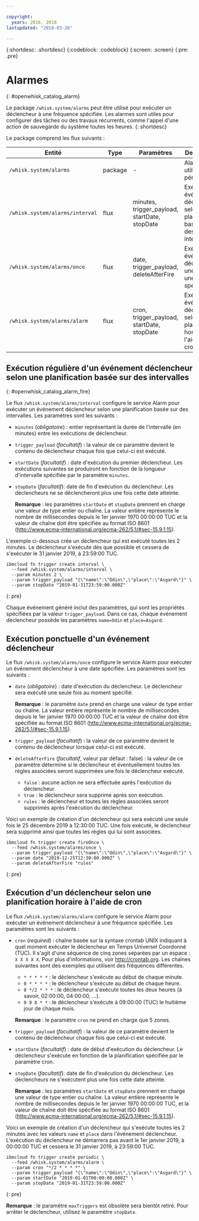 ```yaml
---

copyright:
  years: 2016, 2018
lastupdated: "2018-03-26"

---
```


{:shortdesc: .shortdesc}
{:codeblock: .codeblock}
{:screen: .screen}
{:pre: .pre}

# Alarmes
{: #openwhisk_catalog_alarm}

Le package `/whisk.system/alarms` peut être utilisé pour exécuter un déclencheur à une fréquence spécifiée. Les alarmes sont utiles pour configurer des tâches ou des travaux récurrents, comme l'appel d'une action de sauvegarde du système toutes les heures.
{: shortdesc}

Le package comprend les flux suivants :

| Entité | Type | Paramètres | Description |
| --- | --- | --- | --- |
| `/whisk.system/alarms` | package | - | Alarmes et utilitaire périodique. |
| `/whisk.system/alarms/interval` | flux | minutes, trigger_payload, startDate, stopDate | Exécuter un événement déclencheur selon une planification basée sur des intervalles. |
| `/whisk.system/alarms/once` | flux | date, trigger_payload, deleteAfterFire | Exécuter un événement déclencheur une fois à une date spécifique. |
| `/whisk.system/alarms/alarm` | flux | cron, trigger_payload, startDate, stopDate | Exécuter un événement déclencheur selon une planification horaire à l'aide de cron. |


## Exécution régulière d'un événement déclencheur selon une planification basée sur des intervalles
{: #openwhisk_catalog_alarm_fire}

Le flux `/whisk.system/alarms/interval` configure le service Alarm pour exécuter un événement déclencheur selon une planification basée sur des intervalles. Les paramètres sont les suivants :

- `minutes` (*obligatoire*) : entier représentant la durée de l'intervalle (en minutes) entre les exécutions de déclencheur.
- `trigger_payload` (*facultatif*) : la valeur de ce paramètre devient le contenu de déclencheur chaque fois que celui-ci est exécuté.
- `startDate` (*facultatif*) : date d'exécution du premier déclencheur.  Les exécutions suivantes se produiront en fonction de la longueur d'intervalle spécifiée par le paramètre `minutes`.
- `stopDate` (*facultatif*): date de fin d'exécution du déclencheur. Les déclencheurs ne se déclencheront plus une fois cette date atteinte.

  **Remarque** : les paramètres `startDate` et `stopDate` prennent en charge une valeur de type entier ou chaîne. La valeur entière représente le nombre de millisecondes depuis le 1er janvier 1970 00:00:00 TUC et la valeur de chaîne doit être spécifiée au format ISO 8601 (http://www.ecma-international.org/ecma-262/5.1/#sec-15.9.1.15).

L'exemple ci-dessous crée un déclencheur qui est exécuté toutes les 2 minutes. Le déclencheur s'exécute dès que possible et cessera de s'exécuter le 31 janvier 2019, à 23:59:00 TUC.

  ```
  ibmcloud fn trigger create interval \
    --feed /whisk.system/alarms/interval \
    --param minutes 2 \
    --param trigger_payload "{\"name\":\"Odin\",\"place\":\"Asgard\"}" \
    --param stopDate "2019-01-31T23:59:00.000Z"
  ```
  {: pre}

Chaque événement généré inclut des paramètres, qui sont les propriétés spécifiées par la valeur `trigger_payload`. Dans ce cas, chaque événement déclencheur possède les paramètres `name=Odin` et `place=Asgard`.

## Exécution ponctuelle d'un événement déclencheur

Le flux `/whisk.system/alarms/once` configure le service Alarm pour exécuter un événement déclencheur à une date spécifiée. Les paramètres sont les suivants :

- `date` (*obligatoire*) : date d'exécution du déclencheur. Le déclencheur sera exécuté une seule fois au moment spécifié.

  **Remarque** : le paramètre `date` prend en charge une valeur de type entier ou chaîne. La valeur entière représente le nombre de millisecondes depuis le 1er janvier 1970 00:00:00 TUC et la valeur de chaîne doit être spécifiée au format ISO 8601 (http://www.ecma-international.org/ecma-262/5.1/#sec-15.9.1.15).

- `trigger_payload` (*facultatif*) : la valeur de ce paramètre devient le contenu de déclencheur lorsque celui-ci est exécuté.

- `deleteAfterFire` (*facultatif*, valeur par défaut : false) : la valeur de ce paramètre détermine si le déclencheur et éventuellement toutes les règles associées seront supprimées une fois le déclencheur exécuté.
  - `false` : aucune action ne sera effectuée après l'exécution du déclencheur.
  - `true` : le déclencheur sera supprimé après son exécution.
  - `rules` : le déclencheur et toutes les règles associées seront supprimés après l'exécution du déclencheur.

Voici un exemple de création d'un déclencheur qui sera exécuté une seule fois le 25 décembre 2019 à 12:30:00 TUC. Une fois exécuté, le déclencheur sera supprimé ainsi que toutes les règles qui lui sont associées.

  ```
  ibmcloud fn trigger create fireOnce \
    --feed /whisk.system/alarms/once \
    --param trigger_payload "{\"name\":\"Odin\",\"place\":\"Asgard\"}" \
    --param date "2019-12-25T12:30:00.000Z" \
    --param deleteAfterFire "rules"
  ```
  {: pre}

## Exécution d'un déclencheur selon une planification horaire à l'aide de cron

Le flux `/whisk.system/alarms/alarm` configure le service Alarm pour exécuter un événement déclencheur à une fréquence spécifiée. Les paramètres sont les suivants :

- `cron` (*required*) : chaîne basée sur la syntaxe crontab UNIX indiquant à quel moment exécuter le déclencheur en Temps Universel Coordonné (TUC). Il s'agit d'une séquence de cinq zones séparées par un espace : `X X X X X`.
Pour plus d'informations, voir http://crontab.org. Les chaînes suivantes sont des exemples qui utilisent des fréquences différentes.

  - `* * * * *` : le déclencheur s'exécute au début de chaque minute.
  - `0 * * * *` : le déclencheur s'exécute au début de chaque heure.
  - `0 */2 * * *` : le déclencheur s'exécute toutes les deux heures (à savoir, 02:00:00, 04:00:00, ...).
  - `0 9 8 * *` : le déclencheur s'exécute à 09:00:00 (TUC) le huitième jour de chaque mois.

  **Remarque** : le paramètre `cron` ne prend en charge que 5 zones.

- `trigger_payload` (*facultatif*) : la valeur de ce paramètre devient le contenu de déclencheur chaque fois que celui-ci est exécuté.

- `startDate` (*facultatif*) : date de début d'exécution du déclencheur. Le déclencheur s'exécute en fonction de la planification spécifiée par le paramètre cron.

- `stopDate` (*facultatif*): date de fin d'exécution du déclencheur. Les déclencheurs ne s'exécutent plus une fois cette date atteinte.

  **Remarque** : les paramètres `startDate` et `stopDate` prennent en charge une valeur de type entier ou chaîne. La valeur entière représente le nombre de millisecondes depuis le 1er janvier 1970 00:00:00 TUC, et la valeur de chaîne doit être spécifiée au format ISO 8601 (http://www.ecma-international.org/ecma-262/5.1/#sec-15.9.1.15).

Voici un exemple de création d'un déclencheur qui s'exécute toutes les 2 minutes avec les valeurs `name` et `place` dans l'événement déclencheur. L'exécution du déclencheur ne démarrera pas avant le 1er janvier 2019, à 00:00:00 TUC et cessera le 31 janvier 2019, à 23:59:00 TUC.

  ```
  ibmcloud fn trigger create periodic \
    --feed /whisk.system/alarms/alarm \
    --param cron "*/2 * * * *" \
    --param trigger_payload "{\"name\":\"Odin\",\"place\":\"Asgard\"}" \
    --param startDate "2019-01-01T00:00:00.000Z" \
    --param stopDate "2019-01-31T23:59:00.000Z"
  ```
  {: pre}

 **Remarque** : le paramètre `maxTriggers` est obsolète sera bientôt retiré. Pour arrêter le déclencheur, utilisez le paramètre `stopDate`.
